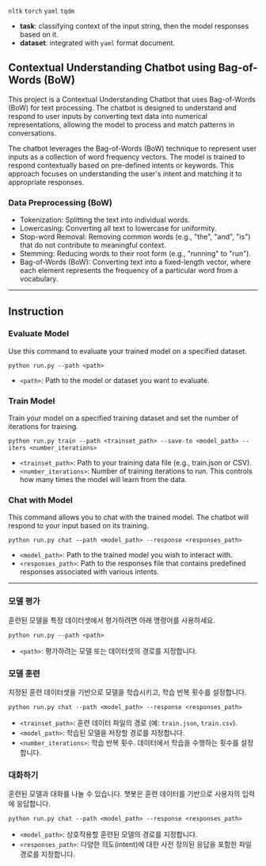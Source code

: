 `nltk` `torch` `yaml` `tqdm`
* **task**: classifying context of the input string, then the model responses based on it.
* **dataset**: integrated with `yaml` format document.

## Contextual Understanding Chatbot using Bag-of-Words (BoW)
This project is a Contextual Understanding Chatbot that uses Bag-of-Words (BoW) for text processing. The chatbot is designed to understand and respond to user inputs by converting text data into numerical representations, allowing the model to process and match patterns in conversations.

The chatbot leverages the Bag-of-Words (BoW) technique to represent user inputs as a collection of word frequency vectors. The model is trained to respond contextually based on pre-defined intents or keywords. This approach focuses on understanding the user's intent and matching it to appropriate responses.

### Data Preprocessing (BoW)
* Tokenization: Splitting the text into individual words.
* Lowercasing: Converting all text to lowercase for uniformity.
* Stop-word Removal: Removing common words (e.g., "the", "and", "is") that do not contribute to meaningful context.
* Stemming: Reducing words to their root form (e.g., "running" to "run").
* Bag-of-Words (BoW): Converting text into a fixed-length vector, where each element represents the frequency of a particular word from a vocabulary.

---
## Instruction
### Evaluate Model
Use this command to evaluate your trained model on a specified dataset.
```
python run.py --path <path>
```
* `<path>`: Path to the model or dataset you want to evaluate.

### Train Model
Train your model on a specified training dataset and set the number of iterations for training.
```
python run.py train --path <trainset_path> --save-to <model_path> --iters <number_iterations>
```
* `<trainset_path>`: Path to your training data file (e.g., train.json or CSV).
* `<number_iterations>`: Number of training iterations to run. This controls how many times the model will learn from the data.

### Chat with Model
This command allows you to chat with the trained model. The chatbot will respond to your input based on its training.
```
python run.py chat --path <model_path> --response <responses_path>
```
* `<model_path>`: Path to the trained model you wish to interact with.
* `<responses_path>`: Path to the responses file that contains predefined responses associated with various intents.
---
### 모델 평가
훈련된 모델을 특정 데이터셋에서 평가하려면 아래 명령어를 사용하세요.
```
python run.py --path <path>
```
* `<path>`: 평가하려는 모델 또는 데이터셋의 경로를 지정합니다.
### 모델 훈련
지정된 훈련 데이터셋을 기반으로 모델을 학습시키고, 학습 반복 횟수를 설정합니다.
```
python run.py chat --path <model_path> --response <responses_path>
```
* `<trainset_path>`: 훈련 데이터 파일의 경로 (예: `train.json`, `train.csv`).
* `<model_path>`: 학습된 모델을 저장할 경로를 지정합니다.
* `<number_iterations>`: 학습 반복 횟수. 데이터에서 학습을 수행하는 횟수를 설정합니다.
### 대화하기
훈련된 모델과 대화를 나눌 수 있습니다. 챗봇은 훈련 데이터를 기반으로 사용자의 입력에 응답합니다.
```
python run.py chat --path <model_path> --response <responses_path>
```
* `<model_path>`: 상호작용할 훈련된 모델의 경로를 지정합니다.
* `<responses_path>`: 다양한 의도(intent)에 대한 사전 정의된 응답을 포함한 파일 경로를 지정합니다.
